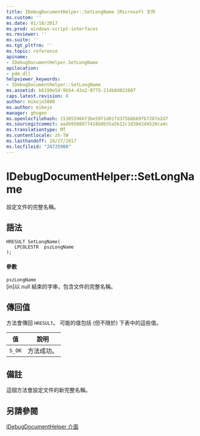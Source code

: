 ```yaml
---
title: IDebugDocumentHelper::SetLongName |Microsoft 文件
ms.custom: ''
ms.date: 01/18/2017
ms.prod: windows-script-interfaces
ms.reviewer: ''
ms.suite: ''
ms.tgt_pltfrm: ''
ms.topic: reference
apiname:
- IDebugDocumentHelper.SetLongName
apilocation:
- pdm.dll
helpviewer_keywords:
- IDebugDocumentHelper::SetLongName
ms.assetid: b6199e5d-9b54-43a2-9775-214b8d022607
caps.latest.revision: 8
author: mikejo5000
ms.author: mikejo
manager: ghogen
ms.openlocfilehash: 153655966f3be59f1d01fd375b8669fb7207e2d7
ms.sourcegitcommit: aadb9588877418b8b55a5612c1d3842d4520ca4c
ms.translationtype: MT
ms.contentlocale: zh-TW
ms.lasthandoff: 10/27/2017
ms.locfileid: "24725908"
---
```

# <a name="idebugdocumenthelpersetlongname"></a>IDebugDocumentHelper::SetLongName
設定文件的完整名稱。  
  
## <a name="syntax"></a>語法  
  
```  
HRESULT SetLongName(  
   LPCOLESTR  pszLongName  
);  
```  
  
#### <a name="parameters"></a>參數  
 `pszLongName`  
 [in]以 null 結束的字串，包含文件的完整名稱。  
  
## <a name="return-value"></a>傳回值  
 方法會傳回 `HRESULT`。 可能的值包括 (但不限於) 下表中的這些值。  
  
|值|說明|  
|-----------|-----------------|  
|`S_OK`|方法成功。|  
  
## <a name="remarks"></a>備註  
 這個方法會設定文件的新完整名稱。  
  
## <a name="see-also"></a>另請參閱  
 [IDebugDocumentHelper 介面](../../winscript/reference/idebugdocumenthelper-interface.md)